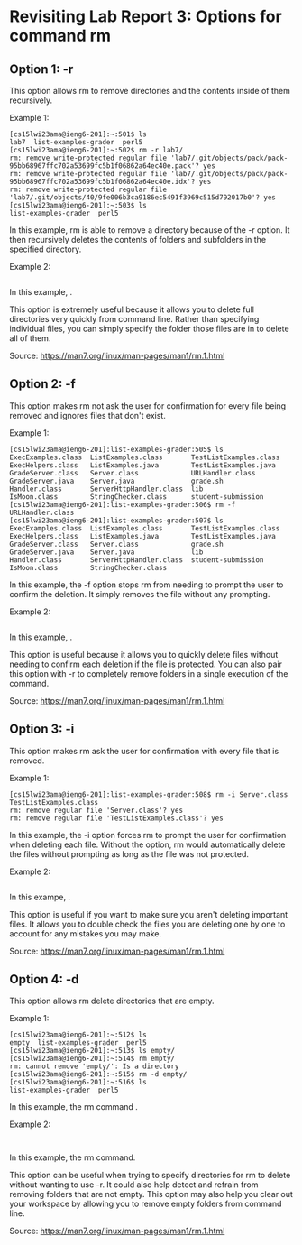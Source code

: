 # Revisiting Lab Report 3: Options for command rm 
## Option 1: -r  
  
This option allows rm to remove directories and the contents inside of them recursively.  
  
Example 1:   
```
[cs15lwi23ama@ieng6-201]:~:501$ ls
lab7  list-examples-grader  perl5
[cs15lwi23ama@ieng6-201]:~:502$ rm -r lab7/
rm: remove write-protected regular file 'lab7/.git/objects/pack/pack-95bb68967ffc702a53699fc5b1f06862a64ec40e.pack'? yes
rm: remove write-protected regular file 'lab7/.git/objects/pack/pack-95bb68967ffc702a53699fc5b1f06862a64ec40e.idx'? yes
rm: remove write-protected regular file 'lab7/.git/objects/40/9fe006b3ca9186ec5491f3969c515d792017b0'? yes
[cs15lwi23ama@ieng6-201]:~:503$ ls
list-examples-grader  perl5
```  
  
In this example, rm is able to remove a directory because of the -r option. It then recursively deletes the contents of folders and subfolders in the specified directory.   
  
Example 2:  
```

```  
  
In this example, . 

This option is extremely useful because it allows you to delete full directories very quickly from command line. Rather than specifying individual files, you can simply specify the folder those files are in to delete all of them.   
  
Source: https://man7.org/linux/man-pages/man1/rm.1.html     
  
## Option 2: -f  
  
This option makes rm not ask the user for confirmation for every file being removed and ignores files that don't exist.    
  
Example 1:   
```
[cs15lwi23ama@ieng6-201]:list-examples-grader:505$ ls
ExecExamples.class  ListExamples.class       TestListExamples.class
ExecHelpers.class   ListExamples.java        TestListExamples.java
GradeServer.class   Server.class             URLHandler.class
GradeServer.java    Server.java              grade.sh
Handler.class       ServerHttpHandler.class  lib
IsMoon.class        StringChecker.class      student-submission
[cs15lwi23ama@ieng6-201]:list-examples-grader:506$ rm -f URLHandler.class
[cs15lwi23ama@ieng6-201]:list-examples-grader:507$ ls
ExecExamples.class  ListExamples.class       TestListExamples.class
ExecHelpers.class   ListExamples.java        TestListExamples.java
GradeServer.class   Server.class             grade.sh
GradeServer.java    Server.java              lib
Handler.class       ServerHttpHandler.class  student-submission
IsMoon.class        StringChecker.class
```
  
In this example, the -f option stops rm from needing to prompt the user to confirm the deletion. It simply removes the file without any prompting.    
  
Example 2:   
```

```
  
In this example, .    

This option is useful because it allows you to quickly delete files without needing to confirm each deletion if the file is protected. You can also pair this option with -r to completely remove folders in a single execution of the command.    
  
Source: https://man7.org/linux/man-pages/man1/rm.1.html  

## Option 3: -i  
  
This option makes rm ask the user for confirmation with every file that is removed.   
  
Example 1:   
```
[cs15lwi23ama@ieng6-201]:list-examples-grader:508$ rm -i Server.class TestListExamples.class
rm: remove regular file 'Server.class'? yes
rm: remove regular file 'TestListExamples.class'? yes
```
  
In this example, the -i option forces rm to prompt the user for confirmation when deleting each file. Without the option, rm would automatically delete the files without prompting as long as the file was not protected.    
  
Example 2:   
```

```
  
In this exampe, .   
  
This option is useful if you want to make sure you aren't deleting important files. It allows you to double check the files you are deleting one by one to account for any mistakes you may make.    
  
Source: https://man7.org/linux/man-pages/man1/rm.1.html    
  
## Option 4: -d  
  
This option allows rm delete directories that are empty.   
  
Example 1:   
```
[cs15lwi23ama@ieng6-201]:~:512$ ls
empty  list-examples-grader  perl5
[cs15lwi23ama@ieng6-201]:~:513$ ls empty/
[cs15lwi23ama@ieng6-201]:~:514$ rm empty/
rm: cannot remove 'empty/': Is a directory
[cs15lwi23ama@ieng6-201]:~:515$ rm -d empty/
[cs15lwi23ama@ieng6-201]:~:516$ ls
list-examples-grader  perl5

```
  
In this example, the rm command .   
  
Example 2:   
```


```

In this example, the rm command. 

This option can be useful when trying to specify directories for rm to delete without wanting to use -r. It could also help detect and refrain from removing folders that are not empty. This option may also help you clear out your workspace by allowing you to remove empty folders from command line.     
  
Source: https://man7.org/linux/man-pages/man1/rm.1.html  
